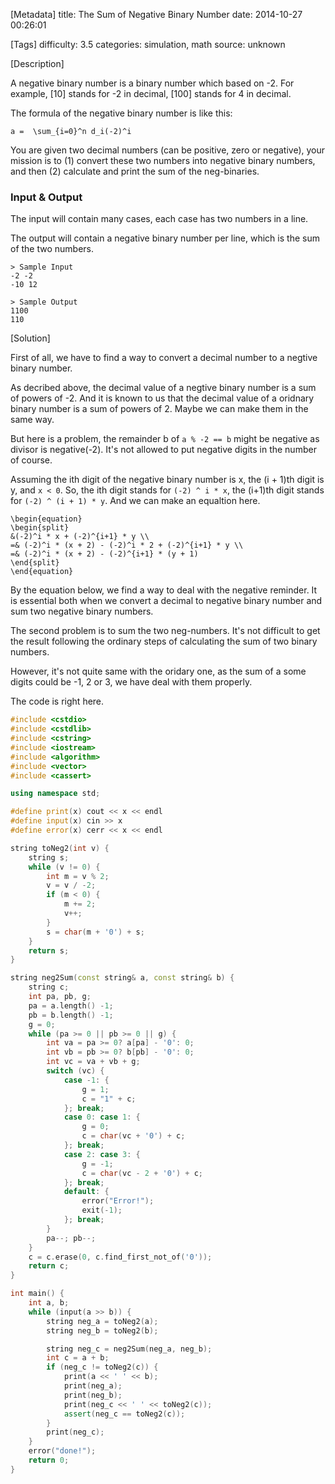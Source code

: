 [Metadata]
title: The Sum of Negative Binary Number
date: 2014-10-27 00:26:01 

[Tags]
difficulty: 3.5
categories: simulation, math
source: unknown

[Description]

A negative binary number is a binary number which based on -2. For example, [10] stands for -2 in decimal, [100] stands for 4 in decimal.

The formula of the negative binary number is like this:

```mathjax
a =  \sum_{i=0}^n d_i(-2)^i
```

You are given two decimal numbers (can be positive, zero or negative), your mission is to (1) convert these two numbers into negative binary numbers, and then (2) calculate and print the sum of the neg-binaries.

### Input & Output

The input will contain many cases, each case has two numbers in a line.

The output will contain a negative binary number per line, which is the sum of the two numbers.

```
> Sample Input
-2 -2
-10 12

> Sample Output    
1100        
110
```

[Solution]

First of all, we have to find a way to convert a decimal number to a negtive binary number.

As decribed above, the decimal value of a negtive binary number is a sum of powers of -2. And it is known to us that the decimal value of a oridnary binary number is a sum of powers of 2. Maybe we can make them in the same way.

But here is a problem, the remainder b of ``a % -2 == b`` might be negative as divisor is negative(-2). It's not allowed to put negative digits in the number of course.

Assuming the ith digit of the negative binary number is x, the (i + 1)th digit is y, and ``x < 0``. So, the ith digit stands for ``(-2) ^ i * x``, the (i+1)th digit stands for ``(-2) ^ (i + 1) * y``. And we can make an equaltion here.

```mathjax
\begin{equation}
\begin{split} 
&(-2)^i * x + (-2)^{i+1} * y \\
=& (-2)^i * (x + 2) - (-2)^i * 2 + (-2)^{i+1} * y \\
=& (-2)^i * (x + 2) - (-2)^{i+1} * (y + 1)
\end{split}
\end{equation}
```

By the equation below, we find a way to deal with the negative reminder. It is essential both when we convert a decimal to negative binary number and sum two negative binary numbers.

The second problem is to sum the two neg-numbers. It's not difficult to get the result following the ordinary steps of calculating the sum of two binary numbers.

However, it's not quite same with the oridary one, as the sum of a some digits could be -1, 2 or 3, we have deal with them properly.

The code is right here.

```cpp
#include <cstdio>
#include <cstdlib>
#include <cstring>
#include <iostream>
#include <algorithm>
#include <vector>
#include <cassert>

using namespace std;

#define print(x) cout << x << endl
#define input(x) cin >> x
#define error(x) cerr << x << endl

string toNeg2(int v) {
    string s;
    while (v != 0) {
        int m = v % 2;
        v = v / -2;
        if (m < 0) {
            m += 2;
            v++;
        }
        s = char(m + '0') + s;
    }
    return s;
}

string neg2Sum(const string& a, const string& b) {
    string c;
    int pa, pb, g;
    pa = a.length() -1;
    pb = b.length() -1;
    g = 0;
    while (pa >= 0 || pb >= 0 || g) {
        int va = pa >= 0? a[pa] - '0': 0;
        int vb = pb >= 0? b[pb] - '0': 0;
        int vc = va + vb + g;
        switch (vc) {
            case -1: {
                g = 1;
                c = "1" + c;
            }; break;
            case 0: case 1: {
                g = 0;
                c = char(vc + '0') + c;
            }; break;
            case 2: case 3: {
                g = -1;
                c = char(vc - 2 + '0') + c;
            }; break;
            default: {
                error("Error!");
                exit(-1);
            }; break;
        }
        pa--; pb--;
    }
    c = c.erase(0, c.find_first_not_of('0'));
    return c;
}

int main() {
    int a, b;
    while (input(a >> b)) {
        string neg_a = toNeg2(a);
        string neg_b = toNeg2(b);

        string neg_c = neg2Sum(neg_a, neg_b);
        int c = a + b;
        if (neg_c != toNeg2(c)) {
            print(a << ' ' << b);
            print(neg_a);
            print(neg_b);
            print(neg_c << ' ' << toNeg2(c));
            assert(neg_c == toNeg2(c));
        }
        print(neg_c);
    }
    error("done!");
    return 0;
}
```
